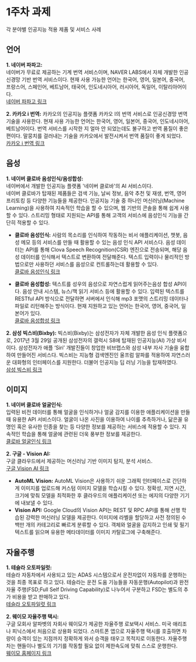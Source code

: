 1주차 과제
===========
각 분야별 인공지능 적용 제품 및 서비스 사례

## 언어
**1. 네이버 파파고:**   
네이버가 무료로 제공하는 기계 번역 서비스이며, NAVER LABS에서 자체 개발한 인공신경망 기반 번역 서비스이다. 
현재 사용 가능한 언어는 한국어, 영어, 일본어, 중국어, 프랑스어, 스페인어, 베트남어, 태국어, 인도네시아어, 러시아어, 독일어, 이탈리아어이다.   
[네이버 파파고 링크](https://papago.naver.com/)

**2. 카카오 i 번역:**
카카오의 인공지능 플랫폼 카카오 I의 번역 서비스로 인공신경망 번역 기술을 사용한다. 현재 사용 가능한 언어는 한국어, 영어, 일본어, 중국어, 인도네시아어, 베트남어이다. 번역 서비스를 시작한 지 얼마 안 되었는데도 불구하고 번역 품질이 좋은 편이다. 말뭉치를 걸러내는 기술을 카카오에서 발전시켜서 번역 품질이 좋게 되었다.   
[카카오 i 번역 링크](https://translate.kakao.com/)

## 음성
**1. 네이버 클로바 음성인식/음성합성:**   
네이버에서 개발한 인공지능 플랫폼 '네이버 클로바'의 AI 서비스이다.   
네이버 클로바가 탑재된 제품들은 검색 기능, 날씨 정보, 음악 추천 및 재생, 번역, 영어 프리토킹 등 다양한 기능들을 제공한다. 
인공지능 기술 중 하나인 머신러닝(Machine Learning)을 사용하여 지속적인 학습을 할 수 있으며, 웹 기반의 콘솔을 통해 쉽게 사용할 수 있다. 
스트리밍 형태로 지원되는 API를 통해 고객의 서비스에 음성인식 기능을 간단히 적용할 수 있다.   
- **클로바 음성인식:** 사람의 목소리를 인식하여 작동하는 비서 애플리케이션, 챗봇, 음성 메모 등의 서비스를 만들 때 활용할 수 있는 음성 인식 API 서비스다. 음성 데이터는 API를 통해 Clova Speech Recognition(CSR) 엔진으로 전송되며, 해당 음성 데이터를 인식해서 텍스트로 변환하여 전달해준다. 텍스트 입력이나 물리적인 방법으로만 사용하던 서비스를 음성으로 컨트롤하는데 활용할 수 있다.   
[클로바 음성인식 링크](https://www.ncloud.com/product/aiService/csr)

- **클로바 음성합성:** 텍스트를 성우의 음성으로 자연스럽게 읽어주는음성 합성 API이다. 음성 안내 시스템, 뉴스/책 읽기 서비스 등에 활용할 수 있다. 입력된 텍스트를 RESTful API 방식으로 전달하면 서버에서 인식해 mp3 포맷의 스트리밍 데이터나 파일로 리턴해주는 방식이다. 현재 지원하고 있는 언어는 한국어, 영어, 중국어, 일본어가 있다.   
[클로바 음성합성 링크](https://www.ncloud.com/product/aiService/css)

**2. 삼성 빅스비(Bixby):**
빅스비(Bixby)는 삼성전자가 자체 개발한 음성 인식 플랫폼으로, 2017년 3월 29일 공개된 삼성전자의 갤럭시 S8에 탑재된 인공지능(AI) 가상 비서이다. 삼성전자가 애플 ‘Siri’ 개발진들이 창업한 비브랩스와 삼성 내부 자사 기술을 융합하여 만들어진 서비스다. 빅스비는 지능형 검색엔진인 울프럼 알파를 적용하여 자연스러운 대화형의 인터페이스를 지원한다. 더불어 인공지능 딥 러닝 기능을 탑재하였다.   
[삼성 빅스비 링크](https://www.samsung.com/global/galaxy/apps/bixby/)

## 이미지
**1. 네이버 클로바 얼굴인식:**   
입력된 비전 데이터를 통해 얼굴을 인식하거나 얼굴 감지를 이용한 애플리케이션을 만들 때 유용한 API 서비스이다. 얼굴이 나온 사진을 이용하여 나이를 추측하거나, 닮은꼴 유명인 혹은 유사한 인종을 찾는 등 다양한 정보를 제공하는 서비스에 적용할 수 있다. 지속적인 학습을 통해 얼굴에 관련된 더욱 풍부한 정보를 제공한다.   
[클로바 얼굴인식 링크](https://www.ncloud.com/product/aiService/cfr)

**2. 구글 - Vision AI:**   
구글 클라우드에서 제공하는 머신러닝 기반 이미지 탐지, 분석 서비스.   
[구글 Vision AI 링크](https://cloud.google.com/vision?hl=ko&refresh=1pli%3D1#industry-leading-accuracy-for-image-understanding)
- **AutoML Vision:**  AutoML Vision은 사용하기 쉬운 그래픽 인터페이스로 간단하게 이미지를 업로드해 커스텀 이미지 모델을 학습시킬 수 있다. 정확성, 지연 시간, 크기에 맞춰 모델을 최적화한 후 클라우드의 애플리케이션 또는 에지의 다양한 기기에 내보낼 수 있다.   
- **Vision API:** Google Cloud의 Vision API는 REST 및 RPC API를 통해 선행 학습된 강력한 머신러닝 모델을 제공한다. 이미지에 라벨을 할당하고 사전 정의된 수백만 개의 카테고리로 빠르게 분류할 수 있다. 객체와 얼굴을 감지하고 인쇄 및 필기 텍스트를 읽으며 유용한 메타데이터를 이미지 카탈로그에 구축해준다.


## 자율주행
**1. 테슬라 오토파일럿:**   
테슬라 자동차에서 사용되고 있는 ADAS 시스템으로서 운전자없이 자동차를 운행하는 것을 최종 목표로 하고 있다. 테슬라는 운전 도움 기능들을 자동운행(Autopilot)과 완전 자율 주행(FSD;Full Self Driving Capability)로 나누어서 구분하고 FSD는 별도의 추가 비용을 받고 판매하고 있다.   
[테슬라 오토파일럿 링크](https://www.tesla.com/ko_KR/autopilot)

**2. 웨이모 자율주행 택시:**   
구글 모회사 알파벳의 자회사 웨이모가 제공한 자율주행 로보택시 서비스. 미국 애리조나 피닉스에서 처음으로 상용화 되었다. 스마트폰 앱으로 자율주행 택시를 호출하면 차량이 승객이 있는 지점까지 정확하게 와서 승객을 태우고 목적지로 이동한다. 자율주행차는 핸들이나 별도의 기기를 작동할 필요 없이 제한속도에 맞춰 스스로 운행한다.   
[웨이모 홈페이지 링크](https://waymo.com/)
